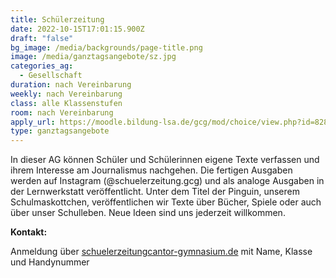 ```yaml
---
title: Schülerzeitung
date: 2022-10-15T17:01:15.900Z
draft: "false"
bg_image: /media/backgrounds/page-title.png
image: /media/ganztagsangebote/sz.jpg
categories_ag:
  - Gesellschaft
duration: nach Vereinbarung
weekly: nach Vereinbarung
class: alle Klassenstufen
room: nach Vereinbarung
apply_url: https://moodle.bildung-lsa.de/gcg/mod/choice/view.php?id=828
type: ganztagsangebote
---
```

In dieser AG können Schüler und Schülerinnen eigene Texte verfassen und ihrem Interesse am Journalismus nachgehen. Die fertigen Ausgaben werden auf Instagram (@schuelerzeitung.gcg) und als analoge Ausgaben in der Lernwerkstatt veröffentlicht. Unter dem Titel der Pinguin, unserem Schulmaskottchen, veröffentlichen wir Texte über Bücher, Spiele oder auch über unser Schulleben. Neue Ideen sind uns jederzeit willkommen.

**Kontakt:**

Anmeldung über [schuelerzeitung<i class="fa-solid fa-at"></i>cantor-gymnasium.de](mailto:schuelerzeitung@cantor-gymnasium.de) mit Name, Klasse und Handynummer